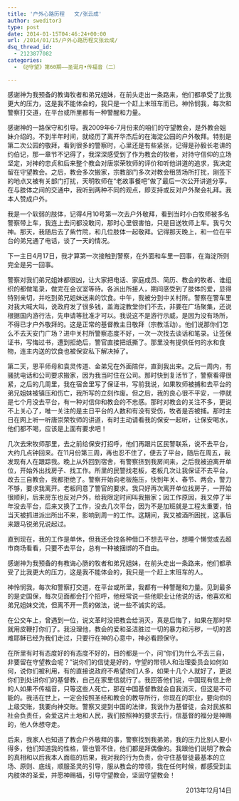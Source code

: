 ```yaml
---
title: '户外心路历程   文/张云成'
author: sweditor3
type: post
date: 2014-01-15T04:46:24+00:00
url: /2014/01/15/户外心路历程文张云成/
dsq_thread_id:
  - 2123877082
categories:
  - 《@守望》第60期——圣诞月•传福音（二）

---
```

感谢神为我预备的教诲牧者和弟兄姐妹，在前头走出一条路来，他们都承受了比我更大的压力，这是我不能体会的，我只是一个赶上末班车而已。神怜悯我，每次和警察打交道，在平台或所里都有一种警醒和力量。

<!--more-->感谢神的一路保守和引导。我2009年6-7月份来的咱们的守望教会，是外教会姐妹介绍的。不到半年时间，就经历了离开华杰后的在海淀公园的户外敬拜。特别是第二次公园的敬拜，看到很多的警察时，心里还是有些紧张，记得是孙毅长老讲的约伯记，那一章节不记得了，我深深感受到了作为教会的牧者，对持守信仰的立场坚定，对神的忠贞和后来整个教会对唐崇荣牧师的评价和听他讲道的追求，我决定留在守望教会。之后，教会多次搬家，宗教部门多次对教会租赁场所打扰，刚签下的地点又被有关部门打扰，天明牧师在“老故事餐吧”做了最后一次公开讲道分享。在与肢体之间的交通中，我听到两种不同的观点，即支持或反对户外聚会礼拜。我本人赞成户外。

我是一个软弱的肢体，记得4月10号第一次去户外敬拜，看到当时小白牧师被多名警察带上车，我连上去问都没敢问，那时心里很害怕，只是目送牧师上车。我亏欠神。那天，我随后去了紫竹院，和几位肢体一起敬拜。记得那天晚上，和一位在平台的弟兄通了电话，谈了一天的情况。

下一主日4月17日，我才算第一次接触到警察，在外面和车里一回事，在海淀所则完全是另一回事。

警察对我们弟兄姐妹都很凶，让大家把电话、家庭成员、简历、教会的牧者、谁组织的都做笔录，做完在会议室等待。各派出所接人，期间感受到了肢体的爱，显得特别亲切，并吃到弟兄姐妹送来的饮食。中午，我被分到中关村所。警察在警车里对我大喊大叫，说政府发了很多钱，盖海淀教堂你们不去，非要在广场聚集，还说根据国内游行法，先申请等批准才可以。我说这不是游行示威，是因为没有场所，不得已才户外敬拜的。这是正常的基督教主日敬拜（宗教活动）。他们说那你们怎么不去天安门广场？进中关村所警察态度不好，一次一次找去谈话和笔录。让签保证书，写悔过书，遭到拒绝后，警官直接把纸撕了。那里没有提供任何的水和食物，连主内送的饮食也被保安私下解决掉了。

第二天，恩平师母和袁灵传道、金弟兄在外面陪伴，直到我出来。之后一周内，有骚扰电话和公司要求搬家，因为我当时住在公司。那时快到复活节了，警察看得很紧，之后的几周里，我在宿舍里写了保证书，写前我说，如果牧师被捕和去平台的弟兄姐妹被镇压和伤亡，我所写的立刻作废。但之后，我的良心很不平安，一停就是七个月没去平台，有一种对信仰和教会的不忠感。那时对教会的关注不多，更说不上关心了，唯一关注的是主日平台的人数和有没有受伤，牧者是否被捕。那时主日在网上听一听唐崇荣牧师的讲道，有时主动请看我的保安一起听，让保安喝水，他们都不喝，应该是上面有要求吧！

几次去宋牧师那里，去之前给保安打招呼，他们再跟片区民警联系，说不去平台，大约几点钟回来。在11月份第三周，再也忍不住了，便去了平台，随后在周五，我发现有人在跟踪我。晚上从外回到宿舍，有警察挤到我房间来，之后我被迫离开单位，开始外出找房子、找工作。所里的民警找老板，老板几次让我保证不去平台，改去三自教会，我都拒绝了。警察开始向老板施压，快到年关、春节、两会，警力不够，要求我离开。老板同意了警官的要求。我只好再次离开单位找房子，一开始很顺利，后来房东也反对户外，给我限定时间叫我搬家；因工作原因，我又停了半年没去平台，后来又换了工作，没去几次平台，因为不是加班就是工程太重要，怕当天被抓进派出所出不来，影响到周一的工作。这期间，我又被酒所困扰，这事后来跟马锐弟兄说起过。

直到现在，我的工作是单休，但我还会找各种借口不想去平台，想睡个懒觉或去超市商场看看，只要不去平台，总有一种被捆绑的不自由。

感谢神为我预备的有教诲心肠的牧者和弟兄姐妹，在前头走出一条路来，他们都承受了比我更大的压力，这是我不能体会的，我只是一个赶上末班车的人。

神怜悯我，每次和警察打交道，在平台或所里，我都有一种警醒和力量。见到最多的是史国保，每次见面都会打个招呼，他经常说一些他职业让他说的话，他喜欢和弟兄姐妹交流，但离不开一贯的做法，说一些不诚实的话。

在公交车上，曾遇到一位，说文革时没把教会给消灭，真是后悔了，如果在那时早就用皮鞭打你们了。我没理他，教会的爱和圣洁胜过一切的暴力和污秽，一切的苦难耶稣已经为我们走过，只要行在神的心意中，神必看顾保守。

在所里有时有态度好的有态度不好的，目的都是一个，问“你们为什么不去三自，非要留在守望教会呢？”说你们的信徒是好的，守望的带领人和治理委员会如何如何，说你们被利用，有的直接说政府不希望你们人多，如果十几个人就好了，更说你们到处讲你们的基督教，自己在家里信就行了。我回答他们说，中国现有信上帝的人如果不传福音，只等这些人死亡，那在中国基督教就会自我消灭，但这是不可能的。我活在世上，一定会按照圣经和教会的教导所行，你现在的职业，要向你的上级交账，我要向神交账。警察又提到中国的法律，我说作为基督徒，会对民族和社会负责任，会爱这片土地和人民，我们按照神的要求去行，信基督的福分是神赐的，他人休想夺走。

后来，我家人也知道了教会户外敬拜的事，警察找到我弟弟，我的压力比别人要小得多，他们知道我的性格，管也管不住，他们都是拜偶像的。我跟他们说明了教会的真相和以后我本人面临的后果，我对我的行为负责，会守住基督徒最基本的立场、原则、底线，顺服圣灵的引导，服从教会的带领，我在任何时候，都感受到主内肢体的圣爱，并愿神赐福，引导守望教会，坚固守望教会！

<p style="text-align: right;">
  2013年12月14日
</p>

&nbsp;